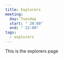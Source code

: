 ```yaml
---
title: Explorers
meeting:
  day: Tuesday
  start: " 20:00"
  end: " 22:00"
tags:
  - explorers
---
```


This is the explorers page